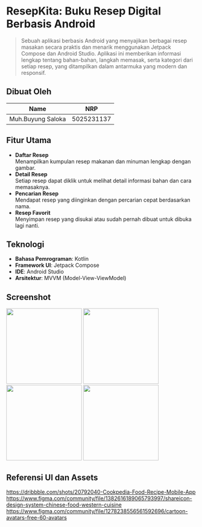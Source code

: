 # ResepKita: Buku Resep Digital Berbasis Android
> Sebuah aplikasi berbasis Android yang menyajikan berbagai resep masakan secara praktis dan menarik menggunakan Jetpack Compose dan Android Studio. Aplikasi ini memberikan informasi lengkap tentang bahan-bahan, langkah memasak, serta kategori dari setiap resep, yang ditampilkan dalam antarmuka yang modern dan responsif.

## Dibuat Oleh
| Name       | NRP        | 
|------------|------------|
| Muh.Buyung Saloka     | 5025231137 | 

## Fitur Utama
- **Daftar Resep**  
  Menampilkan kumpulan resep makanan dan minuman lengkap dengan gambar.
- **Detail Resep**  
  Setiap resep dapat diklik untuk melihat detail informasi bahan dan cara memasaknya.
- **Pencarian Resep**  
  Mendapat resep yang diinginkan dengan percarian cepat berdasarkan nama.
- **Resep Favorit**  
  Menyimpan resep yang disukai atau sudah pernah dibuat untuk dibuka lagi nanti.

## Teknologi
- **Bahasa Pemrograman**: Kotlin
- **Framework UI**: Jetpack Compose
- **IDE**: Android Studio
- **Arsitektur**: MVVM (Model-View-ViewModel)

## Screenshot
<img src="https://github.com/user-attachments/assets/fa3f0176-b825-4e33-bfab-53abaa2c1bc5" width="200" />
<img src="https://github.com/user-attachments/assets/26100900-82dd-474d-9768-917bd2ba937d" width="200" />
<img src="https://github.com/user-attachments/assets/ebc8b770-1b3e-48c9-8b5e-060c7c12ac5b" width="200" />
<img src="https://github.com/user-attachments/assets/78a9f71c-6e31-4b03-a315-061245fc842b" width="200" />

## Referensi UI dan Assets
https://dribbble.com/shots/20792040-Cookpedia-Food-Recipe-Mobile-App
https://www.figma.com/community/file/1382616189065793997/shareicon-design-system-chinese-food-western-cuisine
https://www.figma.com/community/file/1278238556561592696/cartoon-avatars-free-60-avatars
